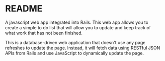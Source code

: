 # README

A javascript web app integrated into Rails. This web app allows you to create a simple to do list that will allow you to update and keep track of what work that has not been finished. 

This is a database-driven web application that doesn't use any page refreshes to update the page. Instead, it will fetch data using RESTful JSON APIs from Rails and use JavaScript to dynamically update the page.